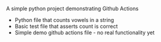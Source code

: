 A simple python project demonstrating Github Actions

* Python file that counts vowels in a string
* Basic test file that asserts count is correct
* Simple demo github actions file - no real functionality yet